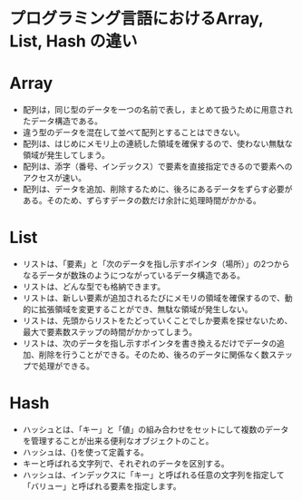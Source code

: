 # プログラミング言語におけるArray, List, Hash の違い

# Array
- 配列は，同じ型のデータを一つの名前で表し，まとめて扱うために用意されたデータ構造である。
- 違う型のデータを混在して並べて配列とすることはできない。
- 配列は、はじめにメモリ上の連続した領域を確保するので、使わない無駄な領域が発生してしまう。
- 配列は、添字（番号、インデックス）で要素を直接指定できるので要素へのアクセスが速い。
- 配列は、データを追加、削除するために、後ろにあるデータをずらす必要がある。そのため、ずらすデータの数だけ余計に処理時間がかかる。

# List
- リストは、「要素」と「次のデータを指し示すポインタ（場所）」の2つからなるデータが数珠のようにつながっているデータ構造である。
- リストは、どんな型でも格納できます。
- リストは、新しい要素が追加されるたびにメモリの領域を確保するので、動的に拡張領域を変更することができ、無駄な領域が発生しない。
- リストは、先頭からリストをたどっていくことでしか要素を探せないため、最大で要素数ステップの時間がかかってしまう。
- リストは、次のデータを指し示すポインタを書き換えるだけでデータの追加、削除を行うことができる。そのため、後ろのデータに関係なく数ステップで処理ができる。

# Hash
- ハッシュとは、「キー」と「値」の組み合わせをセットにして複数のデータを管理することが出来る便利なオブジェクトのこと。
- ハッシュは、{}を使って定義する。
- キーと呼ばれる文字列で、それぞれのデータを区別する。
- ハッシュは、インデックスに「キー」と呼ばれる任意の文字列を指定して「バリュー」と呼ばれる要素を指定します。
